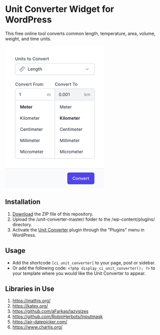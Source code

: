 # Unit Converter Widget for WordPress

This free online tool converts common length, temperature, area, volume, weight, and time units.

![Unit Converter Input Form](/assets/images/screenshot-1.png "Unit Converter Input Form")

## Installation

1. [Download](https://github.com/pub-calculator-io/unit-converter/archive/refs/heads/master.zip) the ZIP file of this repository.
2. Upload the /unit-converter-master/ folder to the /wp-content/plugins/ directory.
3. Activate the [Unit Converter](https://www.calculator.io/unit-converter/ "Unit Converter Homepage") plugin through the "Plugins" menu in WordPress.

## Usage
* Add the shortcode `[ci_unit_converter]` to your page, post or sidebar.
* Or add the following code: `<?php display_ci_unit_converter(); ?>` to your template where you would like the Unit Converter to appear.

## Libraries in Use
1. https://mathjs.org/
2. https://katex.org/
3. https://github.com/aFarkas/lazysizes
4. https://github.com/RobinHerbots/Inputmask
5. https://air-datepicker.com/
6. https://www.chartjs.org/
